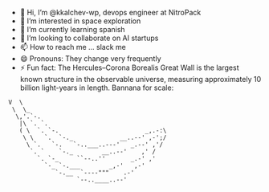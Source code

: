 - 👋 Hi, I’m @kkalchev-wp, devops engineer at NitroPack
- 👀 I’m interested in space exploration
- 🌱 I’m currently learning spanish
- 💞️ I’m looking to collaborate on AI startups
- 📫 How to reach me ... slack me
- 😄 Pronouns: They change very frequently
- ⚡ Fun fact: The Hercules–Corona Borealis Great Wall is the largest known structure in the observable universe, measuring approximately 10 billion light-years in length. Bannana for scale:

```//\
V  \
 \  \_
  \,'.`-.
   |\ `. `.       
   ( \  `. `-.                        _,.-:\
    \ \   `.  `-._             __..--' ,-';/
     \ `.   `-.   `-..___..---'   _.--' ,'/
      `. `    `-._        __..--'    ,' /
        `. `-_     ``--..''       _.-' ,'
          `-_ `-.___        _,-'   ,-'
             `-.__  `----"""    .-'
                   `--..____..--'
```
